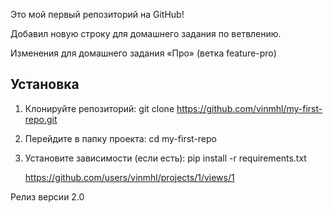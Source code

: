 Это мой первый репозиторий на GitHub!


Добавил новую строку для домашнего задания по ветвлению.


Изменения для домашнего задания «Про» (ветка feature-pro)


## Установка

1. Клонируйте репозиторий:
   git clone https://github.com/vinmhl/my-first-repo.git

2. Перейдите в папку проекта:
   cd my-first-repo

3. Установите зависимости (если есть):
   pip install -r requirements.txt


  

   https://github.com/users/vinmhl/projects/1/views/1

Релиз версии 2.0